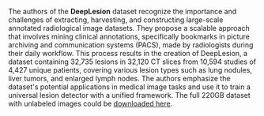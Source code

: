 The authors of the **DeepLesion** dataset recognize the importance and challenges of extracting, harvesting, and constructing large-scale annotated radiological image datasets. They propose a scalable approach that involves mining clinical annotations, specifically bookmarks in picture archiving and communication systems (PACS), made by radiologists during their daily workflow. This process results in the creation of DeepLesion, a dataset containing 32,735 lesions in 32,120 CT slices from 10,594 studies of 4,427 unique patients, covering various lesion types such as lung nodules, liver tumors, and enlarged lymph nodes. The authors emphasize the dataset's potential applications in medical image tasks and use it to train a universal lesion detector with a unified framework. The full 220GB dataset with unlabeled images could be [downloaded here](https://nihcc.app.box.com/v/DeepLesion/).
